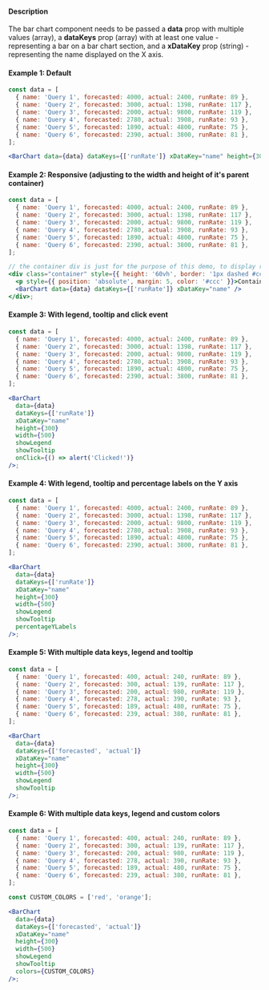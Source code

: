 #### Description

The bar chart component needs to be passed a **data** prop with multiple values (array), a **dataKeys** prop (array) with at least one value - representing a bar on a bar chart section, and a **xDataKey** prop (string) - representing the name displayed on the X axis.

#### Example 1: Default

```jsx
const data = [
  { name: 'Query 1', forecasted: 4000, actual: 2400, runRate: 89 },
  { name: 'Query 2', forecasted: 3000, actual: 1398, runRate: 117 },
  { name: 'Query 3', forecasted: 2000, actual: 9800, runRate: 119 },
  { name: 'Query 4', forecasted: 2780, actual: 3908, runRate: 93 },
  { name: 'Query 5', forecasted: 1890, actual: 4800, runRate: 75 },
  { name: 'Query 6', forecasted: 2390, actual: 3800, runRate: 81 },
];

<BarChart data={data} dataKeys={['runRate']} xDataKey="name" height={300} width={500} />;
```

#### Example 2: Responsive (adjusting to the width and height of it's parent container)

```jsx
const data = [
  { name: 'Query 1', forecasted: 4000, actual: 2400, runRate: 89 },
  { name: 'Query 2', forecasted: 3000, actual: 1398, runRate: 117 },
  { name: 'Query 3', forecasted: 2000, actual: 9800, runRate: 119 },
  { name: 'Query 4', forecasted: 2780, actual: 3908, runRate: 93 },
  { name: 'Query 5', forecasted: 1890, actual: 4800, runRate: 75 },
  { name: 'Query 6', forecasted: 2390, actual: 3800, runRate: 81 },
];

// the container div is just for the purpose of this demo, to display responsiveness of the component
<div class="container" style={{ height: '60vh', border: '1px dashed #ccc' }}>
  <p style={{ position: 'absolute', margin: 5, color: '#ccc' }}>Container</p>
  <BarChart data={data} dataKeys={['runRate']} xDataKey="name" />
</div>;
```

#### Example 3: With legend, tooltip and click event

```jsx
const data = [
  { name: 'Query 1', forecasted: 4000, actual: 2400, runRate: 89 },
  { name: 'Query 2', forecasted: 3000, actual: 1398, runRate: 117 },
  { name: 'Query 3', forecasted: 2000, actual: 9800, runRate: 119 },
  { name: 'Query 4', forecasted: 2780, actual: 3908, runRate: 93 },
  { name: 'Query 5', forecasted: 1890, actual: 4800, runRate: 75 },
  { name: 'Query 6', forecasted: 2390, actual: 3800, runRate: 81 },
];

<BarChart
  data={data}
  dataKeys={['runRate']}
  xDataKey="name"
  height={300}
  width={500}
  showLegend
  showTooltip
  onClick={() => alert('Clicked!')}
/>;
```

#### Example 4: With legend, tooltip and percentage labels on the Y axis

```jsx
const data = [
  { name: 'Query 1', forecasted: 4000, actual: 2400, runRate: 89 },
  { name: 'Query 2', forecasted: 3000, actual: 1398, runRate: 117 },
  { name: 'Query 3', forecasted: 2000, actual: 9800, runRate: 119 },
  { name: 'Query 4', forecasted: 2780, actual: 3908, runRate: 93 },
  { name: 'Query 5', forecasted: 1890, actual: 4800, runRate: 75 },
  { name: 'Query 6', forecasted: 2390, actual: 3800, runRate: 81 },
];

<BarChart
  data={data}
  dataKeys={['runRate']}
  xDataKey="name"
  height={300}
  width={500}
  showLegend
  showTooltip
  percentageYLabels
/>;
```

#### Example 5: With multiple data keys, legend and tooltip

```jsx
const data = [
  { name: 'Query 1', forecasted: 400, actual: 240, runRate: 89 },
  { name: 'Query 2', forecasted: 300, actual: 139, runRate: 117 },
  { name: 'Query 3', forecasted: 200, actual: 980, runRate: 119 },
  { name: 'Query 4', forecasted: 278, actual: 390, runRate: 93 },
  { name: 'Query 5', forecasted: 189, actual: 480, runRate: 75 },
  { name: 'Query 6', forecasted: 239, actual: 380, runRate: 81 },
];

<BarChart
  data={data}
  dataKeys={['forecasted', 'actual']}
  xDataKey="name"
  height={300}
  width={500}
  showLegend
  showTooltip
/>;
```

#### Example 6: With multiple data keys, legend and custom colors

```jsx
const data = [
  { name: 'Query 1', forecasted: 400, actual: 240, runRate: 89 },
  { name: 'Query 2', forecasted: 300, actual: 139, runRate: 117 },
  { name: 'Query 3', forecasted: 200, actual: 980, runRate: 119 },
  { name: 'Query 4', forecasted: 278, actual: 390, runRate: 93 },
  { name: 'Query 5', forecasted: 189, actual: 480, runRate: 75 },
  { name: 'Query 6', forecasted: 239, actual: 380, runRate: 81 },
];

const CUSTOM_COLORS = ['red', 'orange'];

<BarChart
  data={data}
  dataKeys={['forecasted', 'actual']}
  xDataKey="name"
  height={300}
  width={500}
  showLegend
  showTooltip
  colors={CUSTOM_COLORS}
/>;
```
